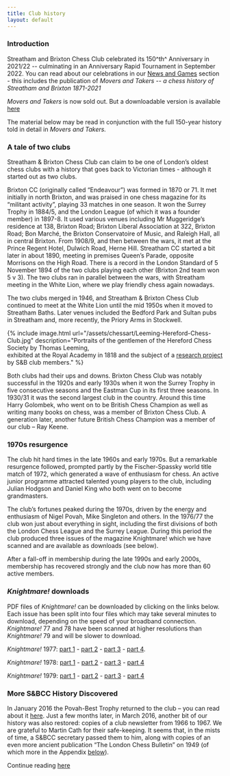 ```yaml
---
title: Club history
layout: default
---
```


### Introduction

Streatham and Brixton Chess Club celebrated its 150^th^ Anniversary in
2021/22 -- culminating in an Anniversary Rapid Tournament in September
2022. You can read about our celebrations in our [News and Games](/noticeboard) section - this includes the publication of *Movers and
Takers -- a chess history of Streatham and Brixton 1871-2021*

*Movers and Takers* is now sold out. But a downloadable version is
available
[here](https://drive.google.com/file/d/1FwbYdZj6f2mGce_F8yfb7pMYephzNNFj/view?usp=sharing)

The material below may be read in conjunction with the full 150-year history told in detail in *Movers
and Takers.*

### A tale of two clubs

Streatham & Brixton Chess Club can claim to be one of London’s oldest chess clubs with a history that goes back to Victorian times - although it started out as two clubs.

Brixton CC (originally called “Endeavour”) was formed in 1870 or 71. It met initially in north Brixton, and was praised in one chess magazine for its “militant activity”, playing 33 matches in one season. It won the Surrey Trophy in 1884/5, and the London League (of which it was a founder member) in 1897-8. It used various venues including Mr Muggeridge’s residence at 138, Brixton Road; Brixton Liberal Association at 322, Brixton Road; Bon Marché, the Brixton Conservatoire of Music, and Raleigh Hall, all in central Brixton. From 1908/9, and then between the wars, it met at the Prince Regent Hotel, Dulwich Road, Herne Hill. Streatham CC started a bit later in about 1890, meeting in premises Queen’s Parade, opposite Morrisons on the High Road. There is a record in the London Standard of 5 November 1894 of the two clubs playing each other (Brixton 2nd team won 5 v 3). The two clubs ran in parallel between the wars, with Streatham meeting in the White Lion, where we play friendly chess again nowadays.    


The two clubs merged in 1946, and Streatham & Brixton Chess Club continued to meet at the White Lion until the mid 1950s when it moved to Streatham Baths. Later venues included the Bedford Park and Sultan pubs in Streatham and, more recently, the Priory Arms in Stockwell.

{% include image.html url="/assets/chessart/Leeming-Hereford-Chess-Club.jpg" description="Portraits of the gentlemen of the Hereford Chess Society by Thomas Leeming, <br/>exhibited at the Royal Academy in 1818 and the subject of a [research project](http://streathambrixtonchess.blogspot.com/2006/10/every-picture-tells-story-index.html)<br/>by S&B club members." %}

Both clubs had their ups and downs. Brixton Chess Club was notably successful in the 1920s and early 1930s when it won the Surrey Trophy in five
consecutive seasons and the Eastman Cup in its first three seasons. In 1930/31 it was the second largest club in the country. Around this time Harry
Golombek, who went on to be British Chess Champion as well as writing many books on chess, was a member of Brixton Chess Club. A generation later,
another future British Chess Champion was a member of our club – Ray Keene.

### 1970s resurgence

The club hit hard times in the late 1960s and early 1970s. But a remarkable resurgence followed, prompted partly by the Fischer-Spassky world title match
of 1972, which generated a wave of enthusiasm for chess. An active junior programme attracted talented young players to the club, including Julian
Hodgson and Daniel King who both went on to become grandmasters.

The club’s fortunes peaked during the 1970s, driven by the energy and enthusiasm of Nigel Povah, Mike Singleton and others. In the 1976/77 the club won
just about everything in sight, including the first divisions of both the London Chess League and the Surrey League. During this period the club produced
three issues of the magazine Knightmare! which we have scanned and are available as downloads (see below).

After a fall-off in membership during the late 1990s and early 2000s, membership has recovered strongly and the club now has more than 60 active members.

### *Knightmare!* downloads

PDF files of *Knightmare!* can be downloaded by clicking on the links below. Each issue has been split into four files which may take several minutes
to download, depending on the speed of your broadband connection. *Knightmare!* 77 and 78 have been scanned at higher resolutions than *Knightmare!* 79
and will be slower to download.

*Knightmare!* 1977: [part 1](/assets/knightmare/Knightmare_77_part1.pdf) - [part 2](/assets/knightmare/Knightmare_77_part2.pdf) -
[part 3](/assets/knightmare/Knightmare_77_part3.pdf) - [part 4](/assets/knightmare/Knightmare_77_part4.pdf).

*Knightmare!* 1978: [part 1](/assets/knightmare/Knightmare_78_part1.pdf) - [part 2](/assets/knightmare/Knightmare_78_part2.pdf) -
[part 3](/assets/knightmare/Knightmare_78_part3.pdf) - [part 4](/assets/knightmare/Knightmare_78_part4.pdf)

*Knightmare!* 1979: [part 1](/assets/knightmare/Knightmare_79_part1.pdf) - [part 2](/assets/knightmare/Knightmare_79_part2.pdf) -
[part 3](/assets/knightmare/Knightmare_79_part3.pdf) - [part 4](/assets/knightmare/Knightmare_79_part4.pdf)

### More S&BCC History Discovered
In January 2016 the Povah-Best Trophy returned to the club – you can read about it [here](/2016/03/14/trophy-returns.html). Just a few months later, in March 2016, another bit of our history was also restored: copies of a club newsletter from 1966 to 1967. We are grateful to Martin Cath for their safe-keeping. It seems that, in the mists of time, a S&BCC secretary passed them to him, along with copies of an even more ancient publication “The London Chess Bulletin” on 1949 (of which more in the Appendix <a href="#appendix">below</a>).

Continue reading [here](/clubhistory/more.html)

